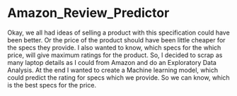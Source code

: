 # Amazon_Review_Predictor
Okay, we all had ideas of selling a product with this specification could have been better. Or the price of the product should have been little cheaper for the specs they provide. I also wanted to know, which specs for the which price, will give maximum ratings for the product. So, I decided to scrap as many laptop details as I could from Amazon and do an Exploratory Data Analysis. At the end I wanted to create a Machine learning model, which could predict the rating for specs which we provide. So we can know, which is the best specs for the price. 
